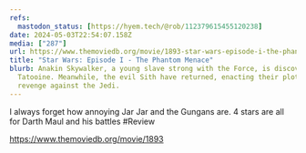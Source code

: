 ```yaml
---
refs:
  mastodon_status: [https://hyem.tech/@rob/112379615455120238]
date: 2024-05-03T22:54:07.158Z
media: ["287"]
url: https://www.themoviedb.org/movie/1893-star-wars-episode-i-the-phantom-menace
title: "Star Wars: Episode I - The Phantom Menace"
blurb: Anakin Skywalker, a young slave strong with the Force, is discovered on
  Tatooine. Meanwhile, the evil Sith have returned, enacting their plot for
  revenge against the Jedi.
---
```


I always forget how annoying Jar Jar and the Gungans are. 4 stars are all for Darth Maul and his battles #Review

https://www.themoviedb.org/movie/1893
